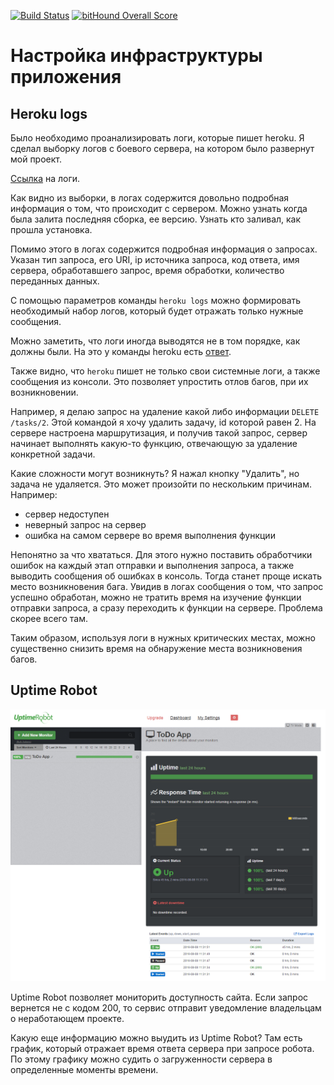 [![Build Status](https://travis-ci.org/artemluchin/ya-environment.svg?branch=master)](https://travis-ci.org/artemluchin/ya-environment)
[![bitHound Overall Score](https://www.bithound.io/github/artemluchin/ya-environment/badges/score.svg)](https://www.bithound.io/github/artemluchin/ya-environment)

# Настройка инфраструктуры приложения

## Heroku logs

Было необходимо проанализировать логи, которые пишет heroku. Я сделал выборку
логов с боевого сервера, на котором было развернут мой проект.

[Ссылка](http://pastebin.com/kbYJNXby) на логи.

Как видно из выборки, в логах содержится довольно подробная информация о том, что
происходит с сервером. Можно узнать когда была залита последняя сборка, ее версию.
Узнать кто заливал, как прошла установка.

Помимо этого в логах содержится подробная информация о запросах. Указан тип запроса,
его URI, ip источника запроса, код ответа, имя сервера, обработавшего запрос, время обработки,
количество переданных данных.

С помощью параметров команды `heroku logs` можно формировать необходимый набор логов, который
будет отражать только нужные сообщения.

Можно заметить, что логи иногда выводятся не в том порядке, как должны были. На это у
команды heroku есть [ответ](https://devcenter.heroku.com/articles/logging#log-message-ordering).

Также видно, что `heroku` пишет не только свои системные логи, а также сообщения
из консоли. Это позволяет упростить отлов багов, при их возникновении.

Например, я делаю запрос на удаление какой либо информации `DELETE /tasks/2`. Этой
командой я хочу удалить задачу, id которой равен 2. На сервере настроена маршрутизация,
и получив такой запрос, сервер начинает выполнять какую-то функцию, отвечающую
за удаление конкретной задачи.

Какие сложности могут возникнуть? Я нажал кнопку "Удалить", но задача не удаляется.
Это может произойти по нескольким причинам. Например:

- сервер недоступен
- неверный запрос на сервер
- ошибка на самом сервере во время выполнения функции

Непонятно за что хвататься. Для этого нужно поставить обработчики ошибок на каждый
этап отправки и выполнения запроса, а также выводить сообщения об ошибках в консоль.
Тогда станет проще искать место возникновения бага. Увидив в логах сообщения о том,
что запрос успешно обработан, можно не тратить время на изучение функции отправки запроса,
а сразу переходить к функции на сервере. Проблема скорее всего там.

Таким образом, используя логи в нужных критических местах, можно существенно
снизить время на обнаружение места возникновения багов.

## Uptime Robot

<img src="https://github.com/artemluchin/ya-environment/blob/master/screenshots/Uptime%20Robot.png"/>

Uptime Robot позволяет мониторить доступность сайта. Если запрос вернется не с кодом 200,
то сервис отправит уведомление владельцам о неработающем проекте.

Какую еще информацию можно выудить из Uptime Robot? Там есть график, который отражает
время ответа сервера при запросе робота. По этому графику можно судить о загруженности
сервера в определенные моменты времени.